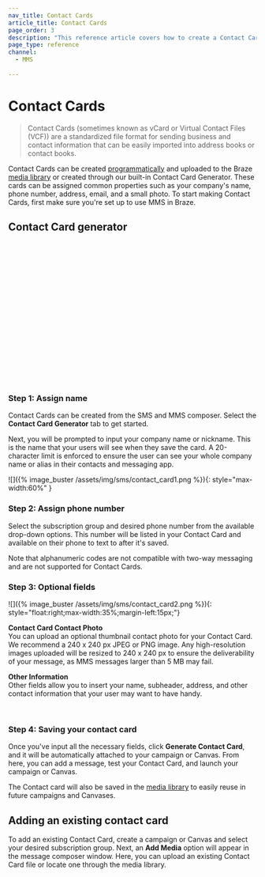```yaml
---
nav_title: Contact Cards
article_title: Contact Cards
page_order: 3
description: "This reference article covers how to create a Contact Card to include in your MMS and SMS messages."
page_type: reference
channel:
  - MMS
  
---
```


# Contact Cards 

> Contact Cards (sometimes known as vCard or Virtual Contact Files (VCF)) are a standardized file format for sending business and contact information that can be easily imported into address books or contact books. 

Contact Cards can be created [programmatically](https://www.twilio.com/blog/send-vcard-twilio-sms) and uploaded to the Braze [media library]({{site.baseurl}}/user_guide/engagement_tools/templates_and_media/media_library/#media-library) or created through our built-in Contact Card Generator. These cards can be assigned common properties such as your company's name, phone number, address, email, and a small photo. To start making Contact Cards, first make sure you're set up to use MMS in Braze.

## Contact Card generator

<script src="https://fast.wistia.com/embed/medias/7m77mdfr4y.jsonp" async></script><script src="https://fast.wistia.com/assets/external/E-v1.js" async></script><div class="wistia_responsive_padding" style="padding:56.25% 0 0 0;position:relative;"><div class="wistia_responsive_wrapper" style="height:100%;left:0;position:absolute;top:0;width:100%;"><div class="wistia_embed wistia_async_7m77mdfr4y videoFoam=true" style="height:100%;position:relative;width:100%"><div class="wistia_swatch" style="height:100%;left:0;opacity:0;overflow:hidden;position:absolute;top:0;transition:opacity 200ms;width:100%;"><img src="https://fast.wistia.com/embed/medias/7m77mdfr4y/swatch" style="filter:blur(5px);height:100%;object-fit:contain;width:100%;" alt="" aria-hidden="true" onload="this.parentNode.style.opacity=1;" /></div></div></div></div>

### Step 1: Assign name

Contact Cards can be created from the SMS and MMS composer. Select the **Contact Card Generator** tab to get started.

Next, you will be prompted to input your company name or nickname. This is the name that your users will see when they save the card. A 20-character limit is enforced to ensure the user can see your whole company name or alias in their contacts and messaging app. 

![]({% image_buster /assets/img/sms/contact_card1.png %}){: style="max-width:60%" }

### Step 2: Assign phone number

Select the subscription group and desired phone number from the available drop-down options. This number will be listed in your Contact Card and available on their phone to text to after it's saved.

Note that alphanumeric codes are not compatible with two-way messaging and are not supported for Contact Cards.

### Step 3: Optional fields

![]({% image_buster /assets/img/sms/contact_card2.png %}){: style="float:right;max-width:35%;margin-left:15px;"}

**Contact Card Contact Photo**<br>
You can upload an optional thumbnail contact photo for your Contact Card. We recommend a 240 x 240&nbsp;px JPEG or PNG image. Any high-resolution images uploaded will be resized to 240 x 240&nbsp;px to ensure the deliverability of your message, as MMS messages larger than 5&nbsp;MB may fail.

**Other Information**<br>
Other fields allow you to insert your name, subheader, address, and other contact information that your user may want to have handy. 

<br>

### Step 4: Saving your contact card

Once you've input all the necessary fields, click **Generate Contact Card**, and it will be automatically attached to your campaign or Canvas. From here, you can add a message, test your Contact Card, and launch your campaign or Canvas.

The Contact card will also be saved in the [media library]({{site.baseurl}}/user_guide/engagement_tools/templates_and_media/media_library/#media-library) to easily reuse in future campaigns and Canvases.

## Adding an existing contact card

To add an existing Contact Card, create a campaign or Canvas and select your desired subscription group. Next, an **Add Media** option will appear in the message composer window. Here, you can upload an existing Contact Card file or locate one through the media library.

